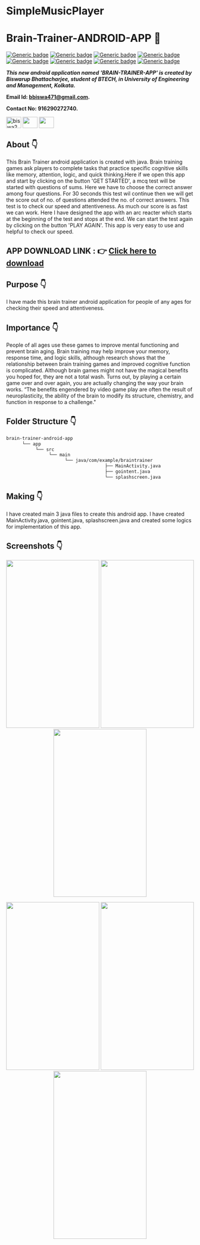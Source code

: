# SimpleMusicPlayer
# Brain-Trainer-ANDROID-APP :star_struck: 

[![Generic badge](https://img.shields.io/badge/java-v%2015-brightgreen)](https://shields.io/) [![Generic badge](https://img.shields.io/badge/android-app-ff69b4)](https://shields.io/) [![Generic badge](https://img.shields.io/badge/xml-UI-red)](https://shields.io/) [![Generic badge](https://img.shields.io/badge/classpath-v%204.0.1-yellow)](https://shields.io/) [![Generic badge](https://img.shields.io/badge/compile%20sdk%20-v%2030-blue)](https://shields.io/) [![Generic badge](https://img.shields.io/badge/buildtool%20-v%2030.0..2-orange)](https://shields.io/) [![Generic badge](https://img.shields.io/badge/target%20sdk-v%2030-green)](https://shields.io/) [![Generic badge](https://img.shields.io/badge/min%20sdk-v%2016-purple)](https://shields.io/) 

***This new android application named 'BRAIN-TRAINER-APP' is created by Biswarup Bhattacharjee, student of BTECH, in University of Engineering and Management, Kolkata.***

**Email Id: bbiswa471@gmail.com.** 

**Contact No: 916290272740.** 

<p align="left">
<a href="https://www.facebook.com/profile.php?id=100070395300810" target="blank"><img align="center" src="https://cdn.jsdelivr.net/npm/simple-icons@3.0.1/icons/facebook.svg" alt="biswa2210" height="30" width="40" /></a>
<a href="https://instagram.com/biswarup2210" target="blank"><img align="center" src="https://cdn.jsdelivr.net/npm/simple-icons@3.0.1/icons/instagram.svg" alt="" height="30" width="40" /></a>
<a href="https://github.com/biswa2210/biswa2210" target="blank"><img align="center" src="https://cdn.jsdelivr.net/npm/simple-icons@3.0.1/icons/github.svg" alt="" height="30" width="40" /></a>
</p>

## About :point_down: 

<div align="justified">
 
This Brain Trainer android application is created with java. Brain training games ask players to complete tasks that practice specific cognitive skills like memory, attention, logic, and quick thinking.Here if we open this app and start by clicking on the button 'GET STARTED', a mcq test will be started with questions of sums. Here we have to choose the correct answer among four questions. For 30 seconds this test wil continue then we will get the score out of no. of questions attended the no. of correct answers. This test is to check our speed and attentiveness. As much our score is as fast we can work. Here I have designed the app with an arc reacter which starts at the beginning of the test and stops at the end. We can start the test again by clicking on the button 'PLAY AGAIN'. This app is very easy to use and helpful to check our speed.

</div>

## APP DOWNLOAD LINK : :point_right: <a href="https://drive.google.com/file/d/1oWa9ZBfbnRb4JFa-2zTFMaAJbEsiVub9/view" download>Click here to download</a>

## Purpose :point_down:

<div align="justified">
       
I have made this brain trainer android application for people of any ages for checking their speed and attentiveness.
</div>
       
## Importance :point_down:

<div align="justified">

People of all ages use these games to improve mental functioning and prevent brain aging. Brain training may help improve your memory, response time, and logic skills, although research shows that the relationship between brain training games and improved cognitive function is complicated. Although brain games might not have the magical benefits you hoped for, they are not a total wash. Turns out, by playing a certain game over and over again, you are actually changing the way your brain works. “The benefits engendered by video game play are often the result of neuroplasticity, the ability of the brain to modify its structure, chemistry, and function in response to a challenge."
 
</div>

## Folder Structure :point_down:
```bash
brain-trainer-android-app
      └── app
           └── src
                └── main
                      └── java/com/example/braintrainer
                                     ├── MainActivity.java
                                     ├── gointent.java
                                     └── splashscreen.java   
 ```                      
## Making :point_down:

<div align="justified">

I have created main 3 java files to create this android app. I have created MainActivity.java, gointent.java, splashscreen.java and created some logics for implementation of this app. 

</div>


## Screenshots :point_down: 

<div align="center">
  
<a href="pics/bt1.jpeg"><img src="pics/bt1.jpeg" width="250" height= "450"></a> <a href="pics/bt2.jpeg"><img src="pics/bt2.jpeg" width="250" height= "450"></a> <a href="pics/bt3.jpeg"><img src="pics/bt3.jpeg" width="250" height= "450"></a>
 
<a href="pics/bt4.jpeg"><img src="pics/bt4.jpeg" width="250" height= "450"></a> <a href="pics/bt5.jpeg"><img src="pics/bt5.jpeg" width="250" height= "450"></a> <a href="pics/bt6.jpeg"><img src="pics/bt6.jpeg" width="250" height= "450"></a>
       
</div>


